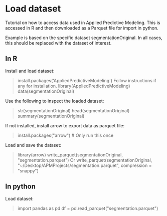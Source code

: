 # Load dataset
Tutorial on how to access data used in Applied Predictive Modeling. This is accessed in R and then downloaded as a Parquet file for import in python.

Example is based on the specific dataset segmentationOriginal. In all cases, this should be replaced with the dataset of interest.

## In R
Install and load dataset:
> install.packages('AppliedPredictiveModeling')
Follow instructions if any for installation.
> library(AppliedPredictiveModeling)
> data(segmentationOriginal) 

Use the following to inspect the loaded dataset:
> str(segmentationOriginal)
> head(segmentationOriginal)
> summary(segmentationOriginal)

If not installed, install arrow to export data as parquet file:
> install.packages("arrow")  # Only run this once

Load and save the dataset:
> library(arrow)
> write_parquet(segmentationOriginal, "segmentation.parquet")
Or
> write_parquet(segmentationOriginal, "~/Desktop/APMProjects/segmentation.parquet", compression = "snappy")

## In python
Load dataset:
> import pandas as pd
> df = pd.read_parquet("segmentation.parquet")